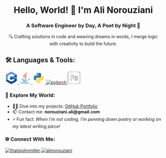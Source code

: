 <h1 align="center">Hello, World! 👋 I'm Ali Norouziani</h1> <h3 align="center">A Software Engineer by Day, A Poet by Night 🌟</h3> <p align="center">🔍 Crafting solutions in code and weaving dreams in words, I merge logic with creativity to build the future.</p>
<h2 align="left">🛠 Languages & Tools:</h2> <p align="left"> <a href="https://www.w3schools.com/cpp/" target="_blank" rel="noreferrer"> <img src="https://raw.githubusercontent.com/devicons/devicon/master/icons/cplusplus/cplusplus-original.svg" alt="cplusplus" width="40" height="40"/> </a> <a href="https://www.java.com" target="_blank" rel="noreferrer"> <img src="https://raw.githubusercontent.com/devicons/devicon/master/icons/java/java-original.svg" alt="java" width="40" height="40"/> </a> <a href="https://www.python.org" target="_blank" rel="noreferrer"> <img src="https://raw.githubusercontent.com/devicons/devicon/master/icons/python/python-original.svg" alt="python" width="40" height="40"/> </a> <a href="https://pytorch.org/" target="_blank" rel="noreferrer"> <img src="https://www.vectorlogo.zone/logos/pytorch/pytorch-icon.svg" alt="pytorch" width="40" height="40"/> </a> <a href="https://www.photoshop.com/en" target="_blank" rel="noreferrer"> <img src="https://raw.githubusercontent.com/devicons/devicon/master/icons/photoshop/photoshop-line.svg" alt="photoshop" width="40" height="40"/> </a> </p>
<h3 align="left">📂 Explore My World:</h3> <ul> <li>👨‍💻 Dive into my projects: <a href="https://github.com/alinorouziani?tab=repositories" target="_blank">GitHub Portfolio</a></li> <li>📫 Contact me: <b>norouziani.ali@gmail.com</b></li> <li>⚡ Fun fact: <i>When I’m not coding, I’m penning down poetry or working on my latest writing piece!</i></li> </ul>
<h3 align="left">🌐 Connect With Me:</h3> <p align="left"> <a href="https://twitter.com/thatsjohnmiller" target="_blank"> <img align="center" src="https://raw.githubusercontent.com/rahuldkjain/github-profile-readme-generator/master/src/images/icons/Social/twitter.svg" alt="thatsjohnmiller" height="30" width="40"/> </a> <a href="https://instagram.com/alinorouziani" target="_blank"> <img align="center" src="https://raw.githubusercontent.com/rahuldkjain/github-profile-readme-generator/master/src/images/icons/Social/instagram.svg" alt="alinorouziani" height="30" width="40"/> </a> </p>
